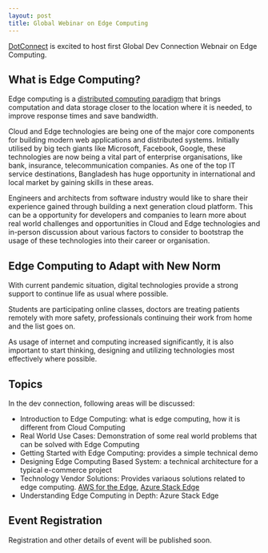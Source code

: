 ```yaml
---
layout: post
title: Global Webinar on Edge Computing
---
```


[DotConnect](https://dotconnectorg.github.io) is excited to host first Global Dev Connection Webnair on Edge Computing.

## What is Edge Computing?

Edge computing is a [distributed computing paradigm](https://en.wikipedia.org/wiki/Edge_computing) that brings computation and data storage closer to the location where it is needed, to improve response times and save bandwidth.

Cloud and Edge technologies are being one of the major core components for building modern web applications and distributed systems. Initially utilised by big tech giants like Microsoft, Facebook, Google, these technologies are now being a vital part of enterprise organisations, like bank, insurance, telecommunication companies. As one of the top IT service destinations, Bangladesh has huge opportunity in international and local market by gaining skills in these areas. 

Engineers and architects from software industry would like to share their experience gained through building a next generation cloud platform. This can be a opportunity for  developers and companies to learn more about real world challenges and opportunities in Cloud and Edge technologies and in-person discussion about various factors to consider to bootstrap the usage of these technologies into their career or organisation.

## Edge Computing to Adapt with New Norm

With current pandemic situation, digital technologies provide a strong support to continue life as usual where possible. 

Students are participating online classes, doctors are treating patients remotely with more safety, professionals continuing their work from home and the list goes on. 

As usage of internet and computing increased significantly, it is also important to start thinking, designing and utilizing technologies most effectively where possible.

## Topics

In the dev connection, following areas will be discussed:

* Introduction to Edge Computing: what is edge computing, how it is different from Cloud Computing
* Real World Use Cases: Demonstration of some real world problems that can be solved with Edge Computing
* Getting Started with Edge Computing: provides a simple technical demo
* Designing Edge Computing Based System: a technical architecture for a typical e-commerce project
* Technology Vendor Solutions: Provides variaous solutions related to edge computing. [AWS for the Edge](https://aws.amazon.com/edge), [Azure Stack Edge](https://azure.microsoft.com/en-gb/products/azure-stack/edge/)
* Understanding Edge Computing in Depth: Azure Stack Edge

## Event Registration
Registration and other details of event will be published soon.
